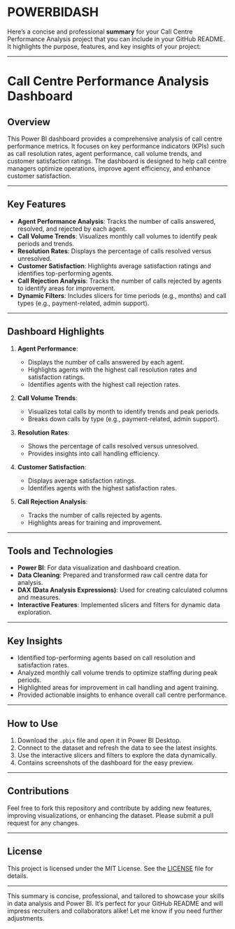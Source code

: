 # POWERBIDASH
Here’s a concise and professional **summary** for your Call Centre Performance Analysis project that you can include in your GitHub README. It highlights the purpose, features, and key insights of your project:

---

# Call Centre Performance Analysis Dashboard

## Overview
This Power BI dashboard provides a comprehensive analysis of call centre performance metrics. It focuses on key performance indicators (KPIs) such as call resolution rates, agent performance, call volume trends, and customer satisfaction ratings. The dashboard is designed to help call centre managers optimize operations, improve agent efficiency, and enhance customer satisfaction.

---

## Key Features
- **Agent Performance Analysis**: Tracks the number of calls answered, resolved, and rejected by each agent.
- **Call Volume Trends**: Visualizes monthly call volumes to identify peak periods and trends.
- **Resolution Rates**: Displays the percentage of calls resolved versus unresolved.
- **Customer Satisfaction**: Highlights average satisfaction ratings and identifies top-performing agents.
- **Call Rejection Analysis**: Tracks the number of calls rejected by agents to identify areas for improvement.
- **Dynamic Filters**: Includes slicers for time periods (e.g., months) and call types (e.g., payment-related, admin support).

---

## Dashboard Highlights
1. **Agent Performance**:
   - Displays the number of calls answered by each agent.
   - Highlights agents with the highest call resolution rates and satisfaction ratings.
   - Identifies agents with the highest call rejection rates.

2. **Call Volume Trends**:
   - Visualizes total calls by month to identify trends and peak periods.
   - Breaks down calls by type (e.g., payment-related, admin support).

3. **Resolution Rates**:
   - Shows the percentage of calls resolved versus unresolved.
   - Provides insights into call handling efficiency.

4. **Customer Satisfaction**:
   - Displays average satisfaction ratings.
   - Identifies agents with the highest satisfaction rates.

5. **Call Rejection Analysis**:
   - Tracks the number of calls rejected by agents.
   - Highlights areas for training and improvement.

---

## Tools and Technologies
- **Power BI**: For data visualization and dashboard creation.
- **Data Cleaning**: Prepared and transformed raw call centre data for analysis.
- **DAX (Data Analysis Expressions)**: Used for creating calculated columns and measures.
- **Interactive Features**: Implemented slicers and filters for dynamic data exploration.

---

## Key Insights
- Identified top-performing agents based on call resolution and satisfaction rates.
- Analyzed monthly call volume trends to optimize staffing during peak periods.
- Highlighted areas for improvement in call handling and agent training.
- Provided actionable insights to enhance overall call centre performance.

---

## How to Use
1. Download the `.pbix` file and open it in Power BI Desktop.
2. Connect to the dataset and refresh the data to see the latest insights.
3. Use the interactive slicers and filters to explore the data dynamically.
4. Contains screenshots of the dashboard for the easy preview.

---

## Contributions
Feel free to fork this repository and contribute by adding new features, improving visualizations, or enhancing the dataset. Please submit a pull request for any changes.

---

## License
This project is licensed under the MIT License. See the [LICENSE](LICENSE) file for details.

---

This summary is concise, professional, and tailored to showcase your skills in data analysis and Power BI. It’s perfect for your GitHub README and will impress recruiters and collaborators alike! Let me know if you need further adjustments.
